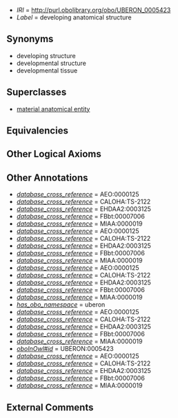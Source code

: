  * *IRI* = http://purl.obolibrary.org/obo/UBERON_0005423
 * *Label* = developing anatomical structure

## Synonyms

 * developing structure
 * developmental structure
 * developmental tissue

## Superclasses

 * [material anatomical entity](../../UBERON/65/UBERON_0000465.md)

## Equivalencies


## Other Logical Axioms


## Other Annotations

 * *[database_cross_reference](../../ef/oboInOwl#hasDbXref.md)* = AEO:0000125
 * *[database_cross_reference](../../ef/oboInOwl#hasDbXref.md)* = CALOHA:TS-2122
 * *[database_cross_reference](../../ef/oboInOwl#hasDbXref.md)* = EHDAA2:0003125
 * *[database_cross_reference](../../ef/oboInOwl#hasDbXref.md)* = FBbt:00007006
 * *[database_cross_reference](../../ef/oboInOwl#hasDbXref.md)* = MIAA:0000019
 * *[database_cross_reference](../../ef/oboInOwl#hasDbXref.md)* = AEO:0000125
 * *[database_cross_reference](../../ef/oboInOwl#hasDbXref.md)* = CALOHA:TS-2122
 * *[database_cross_reference](../../ef/oboInOwl#hasDbXref.md)* = EHDAA2:0003125
 * *[database_cross_reference](../../ef/oboInOwl#hasDbXref.md)* = FBbt:00007006
 * *[database_cross_reference](../../ef/oboInOwl#hasDbXref.md)* = MIAA:0000019
 * *[database_cross_reference](../../ef/oboInOwl#hasDbXref.md)* = AEO:0000125
 * *[database_cross_reference](../../ef/oboInOwl#hasDbXref.md)* = CALOHA:TS-2122
 * *[database_cross_reference](../../ef/oboInOwl#hasDbXref.md)* = EHDAA2:0003125
 * *[database_cross_reference](../../ef/oboInOwl#hasDbXref.md)* = FBbt:00007006
 * *[database_cross_reference](../../ef/oboInOwl#hasDbXref.md)* = MIAA:0000019
 * *[has_obo_namespace](../../ce/oboInOwl#hasOBONamespace.md)* = uberon
 * *[database_cross_reference](../../ef/oboInOwl#hasDbXref.md)* = AEO:0000125
 * *[database_cross_reference](../../ef/oboInOwl#hasDbXref.md)* = CALOHA:TS-2122
 * *[database_cross_reference](../../ef/oboInOwl#hasDbXref.md)* = EHDAA2:0003125
 * *[database_cross_reference](../../ef/oboInOwl#hasDbXref.md)* = FBbt:00007006
 * *[database_cross_reference](../../ef/oboInOwl#hasDbXref.md)* = MIAA:0000019
 * *[oboInOwl#id](../../id/oboInOwl#id.md)* = UBERON:0005423
 * *[database_cross_reference](../../ef/oboInOwl#hasDbXref.md)* = AEO:0000125
 * *[database_cross_reference](../../ef/oboInOwl#hasDbXref.md)* = CALOHA:TS-2122
 * *[database_cross_reference](../../ef/oboInOwl#hasDbXref.md)* = EHDAA2:0003125
 * *[database_cross_reference](../../ef/oboInOwl#hasDbXref.md)* = FBbt:00007006
 * *[database_cross_reference](../../ef/oboInOwl#hasDbXref.md)* = MIAA:0000019

## External Comments

